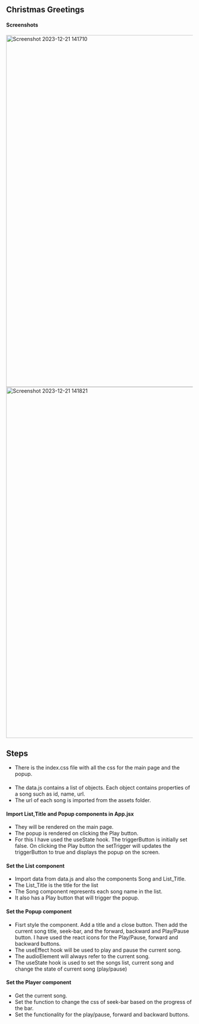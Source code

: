## Christmas Greetings

#### Screenshots

<img width="949" alt="Screenshot 2023-12-21 141710" src="https://github.com/Steffi-Wilson-Anthony/Audio-Player/assets/114890864/c2cc74ee-0c98-4f26-9c7c-9b769372c350">
<img width="947" alt="Screenshot 2023-12-21 141821" src="https://github.com/Steffi-Wilson-Anthony/Audio-Player/assets/114890864/ca400ea8-e102-4368-b925-ff06492faf31">

## Steps

- There is the index.css file with all the css for the main page and the popup.

#### 
- The data.js contains a list of objects. Each object contains properties of a song such as id, name, url.
- The url of each song is imported from the assets folder.

#### Import List,Title and Popup components in App.jsx
- They will be rendered on the main page.
- The popup is rendered on clicking the Play button.
- For this I have used the useState hook. The triggerButton is initially set false. On clicking the Play button the setTrigger will updates the triggerButton to true and displays the popup on the screen.

#### Set the List component
- Import data from data.js and also the components Song and List_Title.
- The List_Title is the title for the list
- The Song component represents each song name in the list.
- It also has a Play button that will trigger the popup.

#### Set the Popup component
- Fisrt style the component. Add a title and a close button. Then add the current song title, seek-bar, and the forward, backward and Play/Pause button. I have used the react icons for the Play/Pause, forward and backward buttons.
- The useEffect hook will be used to play and pause the current song.
- The audioElement will always refer to the current song.
- The useState hook is used to set the songs list, current song and change the state of current song (play/pause)

#### Set the Player component
- Get the current song.
- Set the function to change the css of seek-bar based on the progress of the bar.
- Set the functionality for the play/pause, forward and backward buttons.
